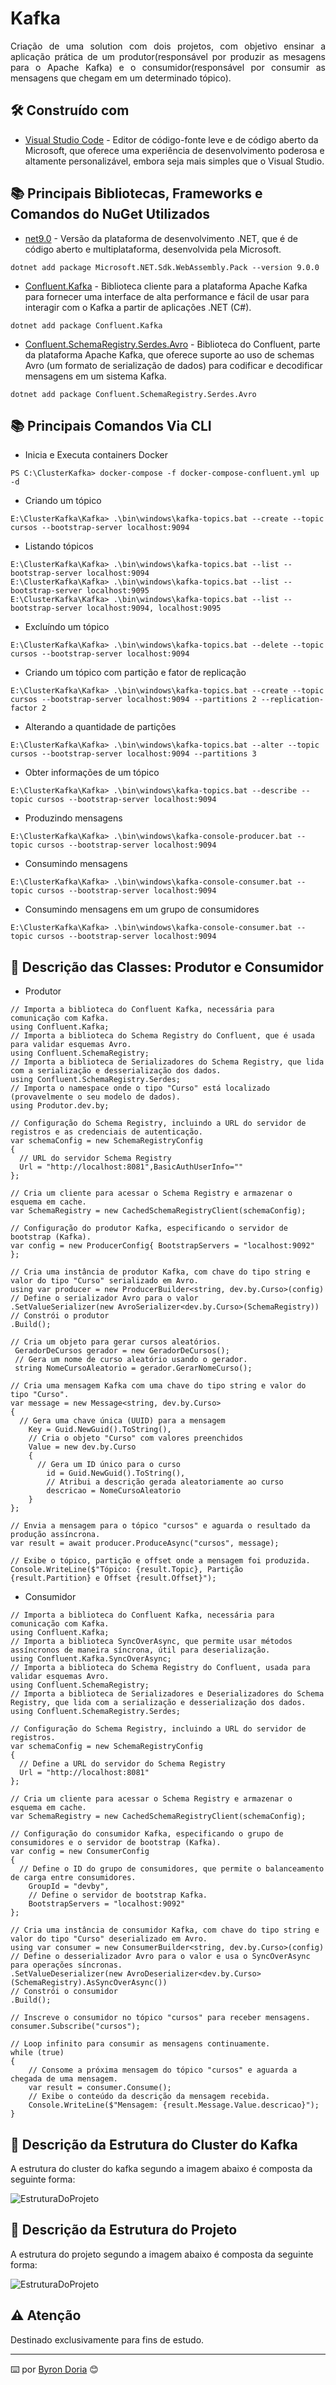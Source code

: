 # Kafka

<p align="justify"> 
Criação de uma solution com dois projetos, com objetivo ensinar a aplicação prática de um produtor(responsável por produzir as mesagens para o Apache Kafka) e o consumidor(responsável por consumir as mensagens que chegam em um determinado tópico).
</p> 

## 🛠️ Construído com 

* [Visual Studio Code](https://code.visualstudio.com/) - Editor de código-fonte leve e de código aberto da Microsoft, que oferece uma experiência de desenvolvimento poderosa e altamente personalizável, embora seja mais simples que o Visual Studio.

## 📚 Principais Bibliotecas, Frameworks e Comandos do NuGet Utilizados

* [net9.0](https://learn.microsoft.com/pt-br/dotnet/core/whats-new/dotnet-9/overview) - Versão da plataforma de desenvolvimento .NET, que é de código aberto e multiplataforma, desenvolvida pela Microsoft.

```
dotnet add package Microsoft.NET.Sdk.WebAssembly.Pack --version 9.0.0
```

* [Confluent.Kafka]() -  Biblioteca cliente para a plataforma Apache Kafka para fornecer uma interface de alta performance e fácil de usar para interagir com o Kafka a partir de aplicações .NET (C#).

```
dotnet add package Confluent.Kafka
```

* [Confluent.SchemaRegistry.Serdes.Avro]() - Biblioteca do Confluent, parte da plataforma Apache Kafka, que oferece suporte ao uso de schemas Avro (um formato de serialização de dados) para codificar e decodificar mensagens em um sistema Kafka.

```
dotnet add package Confluent.SchemaRegistry.Serdes.Avro
```

## 📚 Principais Comandos Via CLI

* Inicia e Executa containers Docker

```
PS C:\ClusterKafka> docker-compose -f docker-compose-confluent.yml up -d
```

* Criando um tópico

```
E:\ClusterKafka\Kafka> .\bin\windows\kafka-topics.bat --create --topic cursos --bootstrap-server localhost:9094
```

* Listando tópicos

```
E:\ClusterKafka\Kafka> .\bin\windows\kafka-topics.bat --list --bootstrap-server localhost:9094
E:\ClusterKafka\Kafka> .\bin\windows\kafka-topics.bat --list --bootstrap-server localhost:9095
E:\ClusterKafka\Kafka> .\bin\windows\kafka-topics.bat --list --bootstrap-server localhost:9094, localhost:9095
```

* Excluíndo um tópico

```
E:\ClusterKafka\Kafka> .\bin\windows\kafka-topics.bat --delete --topic cursos --bootstrap-server localhost:9094
```

* Criando um tópico com partição e fator de replicação

```
E:\ClusterKafka\Kafka> .\bin\windows\kafka-topics.bat --create --topic cursos --bootstrap-server localhost:9094 --partitions 2 --replication-factor 2
```

* Alterando a quantidade de partições

```
E:\ClusterKafka\Kafka> .\bin\windows\kafka-topics.bat --alter --topic cursos --bootstrap-server localhost:9094 --partitions 3
```

* Obter informações de um tópico

```
E:\ClusterKafka\Kafka> .\bin\windows\kafka-topics.bat --describe --topic cursos --bootstrap-server localhost:9094
```

* Produzindo mensagens

```
E:\ClusterKafka\Kafka> .\bin\windows\kafka-console-producer.bat --topic cursos --bootstrap-server localhost:9094
```

* Consumindo mensagens

```
E:\ClusterKafka\Kafka> .\bin\windows\kafka-console-consumer.bat --topic cursos --bootstrap-server localhost:9094 
```

* Consumindo mensagens em um grupo de consumidores

```
E:\ClusterKafka\Kafka> .\bin\windows\kafka-console-consumer.bat --topic cursos --bootstrap-server localhost:9094
```

## 🚧 Descrição das Classes: Produtor e Consumidor

* Produtor

```
// Importa a biblioteca do Confluent Kafka, necessária para comunicação com Kafka.
using Confluent.Kafka;
// Importa a biblioteca do Schema Registry do Confluent, que é usada para validar esquemas Avro.
using Confluent.SchemaRegistry;
// Importa a biblioteca de Serializadores do Schema Registry, que lida com a serialização e desserialização dos dados.
using Confluent.SchemaRegistry.Serdes;
// Importa o namespace onde o tipo "Curso" está localizado (provavelmente o seu modelo de dados).
using Produtor.dev.by;

// Configuração do Schema Registry, incluindo a URL do servidor de registros e as credenciais de autenticação.
var schemaConfig = new SchemaRegistryConfig
{
  // URL do servidor Schema Registry
  Url = "http://localhost:8081",BasicAuthUserInfo=""
};

// Cria um cliente para acessar o Schema Registry e armazenar o esquema em cache.
var SchemaRegistry = new CachedSchemaRegistryClient(schemaConfig);

// Configuração do produtor Kafka, especificando o servidor de bootstrap (Kafka).
var config = new ProducerConfig{ BootstrapServers = "localhost:9092" };

// Cria uma instância de produtor Kafka, com chave do tipo string e valor do tipo "Curso" serializado em Avro.
using var producer = new ProducerBuilder<string, dev.by.Curso>(config)
// Define o serializador Avro para o valor
.SetValueSerializer(new AvroSerializer<dev.by.Curso>(SchemaRegistry))
// Constrói o produtor
.Build();

// Cria um objeto para gerar cursos aleatórios.
 GeradorDeCursos gerador = new GeradorDeCursos(); 
 // Gera um nome de curso aleatório usando o gerador.
 string NomeCursoAleatorio = gerador.GerarNomeCurso();

// Cria uma mensagem Kafka com uma chave do tipo string e valor do tipo "Curso".
var message = new Message<string, dev.by.Curso>
{
  // Gera uma chave única (UUID) para a mensagem
    Key = Guid.NewGuid().ToString(),
    // Cria o objeto "Curso" com valores preenchidos
    Value = new dev.by.Curso
    {
      // Gera um ID único para o curso
        id = Guid.NewGuid().ToString(),
        // Atribui a descrição gerada aleatoriamente ao curso
        descricao = NomeCursoAleatorio
    }
};

// Envia a mensagem para o tópico "cursos" e aguarda o resultado da produção assíncrona.
var result = await producer.ProduceAsync("cursos", message);

// Exibe o tópico, partição e offset onde a mensagem foi produzida.
Console.WriteLine($"Tópico: {result.Topic}, Partição {result.Partition} e Offset {result.Offset}");
```

* Consumidor

```
// Importa a biblioteca do Confluent Kafka, necessária para comunicação com Kafka.
using Confluent.Kafka;
// Importa a biblioteca SyncOverAsync, que permite usar métodos assíncronos de maneira síncrona, útil para deserialização.
using Confluent.Kafka.SyncOverAsync;
// Importa a biblioteca do Schema Registry do Confluent, usada para validar esquemas Avro.
using Confluent.SchemaRegistry;
// Importa a biblioteca de Serializadores e Deserializadores do Schema Registry, que lida com a serialização e desserialização dos dados.
using Confluent.SchemaRegistry.Serdes;

// Configuração do Schema Registry, incluindo a URL do servidor de registros.
var schemaConfig = new SchemaRegistryConfig
{
  // Define a URL do servidor do Schema Registry
  Url = "http://localhost:8081"
};

// Cria um cliente para acessar o Schema Registry e armazenar o esquema em cache.
var SchemaRegistry = new CachedSchemaRegistryClient(schemaConfig);

// Configuração do consumidor Kafka, especificando o grupo de consumidores e o servidor de bootstrap (Kafka).
var config = new ConsumerConfig
{
  // Define o ID do grupo de consumidores, que permite o balanceamento de carga entre consumidores.
    GroupId = "devby",
    // Define o servidor de bootstrap Kafka.
    BootstrapServers = "localhost:9092"
};

// Cria uma instância de consumidor Kafka, com chave do tipo string e valor do tipo "Curso" deserializado em Avro.
using var consumer = new ConsumerBuilder<string, dev.by.Curso>(config)
// Define o desserializador Avro para o valor e usa o SyncOverAsync para operações síncronas.
.SetValueDeserializer(new AvroDeserializer<dev.by.Curso>(SchemaRegistry).AsSyncOverAsync()) 
// Constrói o consumidor
.Build();

// Inscreve o consumidor no tópico "cursos" para receber mensagens.
consumer.Subscribe("cursos");

// Loop infinito para consumir as mensagens continuamente.
while (true)
{
    // Consome a próxima mensagem do tópico "cursos" e aguarda a chegada de uma mensagem.
    var result = consumer.Consume();
    // Exibe o conteúdo da descrição da mensagem recebida.
    Console.WriteLine($"Mensagem: {result.Message.Value.descricao}");
}
```

## 🚧 Descrição da Estrutura do Cluster do Kafka

A estrutura do cluster do kafka segundo a imagem abaixo é composta da seguinte forma:

![EstruturaDoProjeto](screenshots/estruturaClusterKafka.png)

## 🚧 Descrição da Estrutura do Projeto

A estrutura do projeto segundo a imagem abaixo é composta da seguinte forma:

![EstruturaDoProjeto](screenshots/estruturaProjeto.png)

## ⚠️ Atenção 

Destinado exclusivamente para fins de estudo.

---
⌨️ por [Byron Doria](https://gist.github.com/lohhans) 😊
